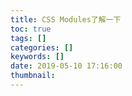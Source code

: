 ```yaml
---
title: CSS Modules了解一下
toc: true
tags: []
categories: []
keywords: []
date: 2019-05-10 17:16:00
thumbnail:
---
```

